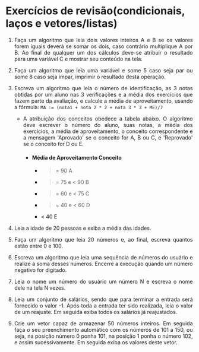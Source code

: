 # Exercícios de revisão(condicionais, laços e vetores/listas)
<div align="justify">

  1. Faça um algoritmo que leia dois valores inteiros A e B se os valores
forem iguais deverá se somar os dois, caso contrário multiplique A
por B. Ao final de qualquer um dos cálculos deve-se atribuir o
resultado para uma variável C e mostrar seu conteúdo na tela.

2. Faça um algoritmo que leia uma variável e some 5 caso seja par ou
some 8 caso seja ímpar, imprimir o resultado desta operação.

3. Escreva um algoritmo que leia o número de identificação, as 3 notas
obtidas por um aluno nas 3 verificações e a média dos exercícios que
fazem parte da avaliação, e calcule a média de aproveitamento,
usando a fórmula: `MA := (nota1 + nota 2 * 2 + nota 3 * 3 + ME)/7`

   - A atribuição dos conceitos obedece a tabela abaixo. O algoritmo
deve escrever o número do aluno, suas notas, a média dos exercícios,
a média de aproveitamento, o conceito correspondente e a
mensagem 'Aprovado' se o conceito for A, B ou C, e 'Reprovado' se o
conceito for D ou E.
     - #### Média de Aproveitamento Conceito
         - >= 90 A
         - >= 75 e < 90 B
         - >= 60 e < 75 C
         - >= 40 e < 60 D
         - < 40 E

4. Leia a idade de 20 pessoas e exiba a média das idades.

5. Faça um algoritmo que leia 20 números e, ao final, escreva quantos
estão entre 0 e 100.

6. Escreva um algoritmo que leia uma sequência de números do
usuário e realize a soma desses números. Encerre a execução
quando um número negativo for digitado.

7. Leia o nome um número do usuário um número N e escreva o nome
dele na tela N vezes.

8. Leia um conjunto de salários, sendo que para terminar a entrada será
fornecido o valor -1. Após toda a entrada ter sido realizada, leia o valor
de um reajuste. Em seguida exiba todos os salários já reajustados.

9. Crie um vetor capaz de armazenar 50 números inteiros. Em seguida
faça o seu preenchimento automático com os números de 101 a 150,
ou seja, na posição número 0 ponha 101, na posição 1 ponha o
número 102, e assim sucessivamente. Em seguida exiba os valores
deste vetor.
<div>
